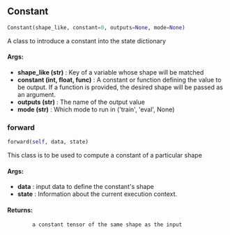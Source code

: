 ## Constant
```python
Constant(shape_like, constant=0, outputs=None, mode=None)
```
 A class to introduce a constant into the state dictionary

#### Args:

* **shape_like (str)** :  Key of a variable whose shape will be matched
* **constant (int, float, func)** :  A constant or function defining the value to be output. If a function is provided,                                    the desired shape will be passed as an argument.
* **outputs (str)** :  The name of the output value
* **mode (str)** :  Which mode to run in ('train', 'eval', None)    

### forward
```python
forward(self, data, state)
```
 This class is to be used to compute a constant of a particular shape

#### Args:

* **data** :  input data to define the constant's shape
* **state** :  Information about the current execution context.

#### Returns:
            a constant tensor of the same shape as the input        
